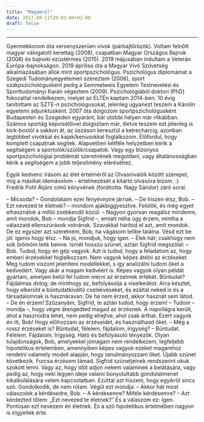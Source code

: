 ```yaml
---
title: "Magamról"
date: 2017-08-11T20:03:04+02:00
draft: false
---
```


___

Gyermekkorom óta versenyszerűen vívok (párbajtőrözök). Voltam felnőtt magyar válogatott kerettag (2008), csapatban Magyar Országos Bajnok (2008) és bajnoki ezüstérmes (2015). 2019 májusában indultam a Veterán Európa-bajnokságon. 2019 áprilisa óta a Magyar Vívó Szövetség alkalmazásában állok mint sportpszichológus.
Pszichológus diplomámat a Szegedi Tudományegyetemen szereztem (2006), sport szakpszichológusként pedig a Semmelweis Egyetem Testnevelési és Sporttudományi Karán végeztem (2009). Pszichológiából doktori (PhD) fokozattal rendelkezem, melyet az ELTÉn kaptam 2014-ben. 10 évig tanítottam az SZTE-n pszichológusokat, jelenleg ugyanezt teszem a Károlin egyetemi adjunktusként.
2007 óta dolgozom sportpszichológusként Budapesten és Szegeden egyaránt, bár utóbbi helyen már ritkábban. Számos sportág képviselőivel dolgoztam már, illetve teszem ezt jelenleg is kick-boxtól a sakkon át, az úszáson keresztül a ketrecharcig, azonban legtöbbet vívókkal és kajak/kenusokkal foglalkozom. Előfordul, hogy komplett csapatnak segítek. Alapvetően kétféle helyzetben kérik a segítségem a sportolók/szülők/csapatok. Vagy egy bizonyos sportpszichológiai problémát szeretnének megoldani, vagy általánosságban kérik a segítségem a jobb teljesítmény eléréséhez. 

Egyik kedvenc írásom az élet értelméről az Olvasnivalók között szerepel, míg a másikat idemásolom - értelmezését a kitartó olvasóra bízom. :) Fredrik Pohl Átjáró című könyvének (fordította: Nagy Sándor) záró sorai.

– Micsoda? – Gondolataim ezer fényévnyire járnak. 
– De hiszen élsz, Bob. 
– Ezt nevezed te életnek? – mondom ajakbiggyesztve. Felülök, és még egyet elhasználok a millió zsebkendő közül. 
– Nagyon gyorsan reagálsz mindenre, amit mondok, Bob – mondja Sigfrid –, emiatt néha úgy érzem, mintha a válaszaid ellenszúrások volnának. Szavakkal hárítod el azt, amit mondok. De ez egyszer azt szeretném, Bob, ha vágásom telibe találna. Vésd ezt be jól: igenis hogy élsz.
– Na jó, mondjuk, hogy igen. – Élek hát; csakhogy nem sok örömöm telik benne.
Ismét hosszú szünet, aztán Sigfrid megszólal: 
– Bob. Tudod, hogy én gép vagyok. Azt is tudod, hogy a feladatom az, hogy emberi érzésekkel foglalkozzam. Nem vagyok képes átélni az érzéseket. Meg tudom viszont jeleníteni modellekkel, s így analizálni tudom őket a kedvedért. Vagy akár a magam kedvéért is. Képes vagyok olyan példát gyártani, amelyen belül fel tudom mérni az érzelmek értékét. Bűntudat? Fájdalmas dolog; de minthogy az, befolyásolja a viselkedést. Arra késztet, hogy elkerüld a bűntudatkiváltó cselekvéseket, és ezáltal neked is és a társadalomnak is hasznáravan. De ha nem érzed, akkor hasznát sem látod. 
– De én érzem! Szűzanyám, Sigfrid, te aztán tudod, hogy érzem! 
– Tudom – mondja –, hogy végre átengedted magad az érzésnek. A napvilágra került, ahol a hasznodra lehet, nem pedig elrejtve, ahol csak árthat. Ezért vagyok én itt, Bob! Hogy előhozzam az érzéseidet, és használhasd őket. 
– Még a rossz érzéseket is? Bűntudat, félelem, fájdalom, irigység?
– Bűntudat. Félelem. Fájdalom. Irigység. Ható és befolyásoló tényezők. Olyan tulajdonságok, Bob, amelyekkel jómagam nem rendelkezem, legfeljebb hipotetikus értelemben, amennyiben képes vagyok ezeket magamhoz rendelni valamely modell alapján, hogy tanulmányozzam őket.
Újabb szünet következik. Furcsa érzésem támad. Sigfrid szünetjeinek rendszerint okuk szokott lenni. Vagy az, hogy időt adjon nekem valaminek a belátására, vagy pedig az, hogy neki legyen ideje valami bonyolultabb gondolatmenet kikalkulálására velem kapcsolatban. Ezúttal azt hiszem, hogy egyikről sincs szó. Gondolkodik, de nem rólam. Végül ezt mondja: – Akkor hát most válaszolok a kérdésedre, Bob. 
– A kérdésemre? Miféle kérdésemre? 
– Azt kérdezted tőlem: „Ezt nevezed te életnek?” És a válaszom ez: Igen. Pontosan ezt nevezem én életnek. És a szó hipotetikus értelmében nagyon is irigyellek érte.
